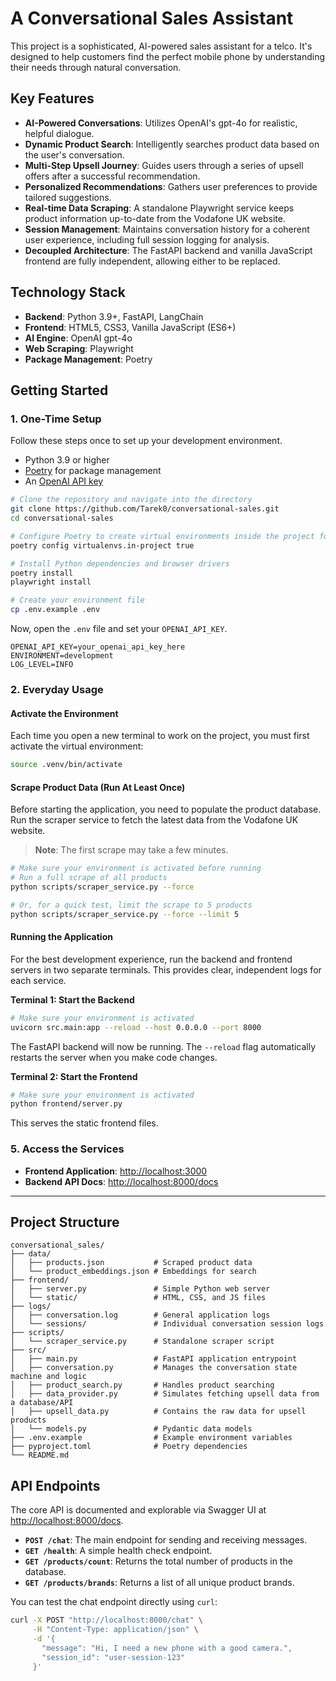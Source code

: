 # A Conversational Sales Assistant

This project is a sophisticated, AI-powered sales assistant for a telco. It's designed to help customers find the perfect mobile phone by understanding their needs through natural conversation.

## Key Features

- **AI-Powered Conversations**: Utilizes OpenAI's gpt-4o for realistic, helpful dialogue.
- **Dynamic Product Search**: Intelligently searches product data based on the user's conversation.
- **Multi-Step Upsell Journey**: Guides users through a series of upsell offers after a successful recommendation.
- **Personalized Recommendations**: Gathers user preferences to provide tailored suggestions.
- **Real-time Data Scraping**: A standalone Playwright service keeps product information up-to-date from the Vodafone UK website.
- **Session Management**: Maintains conversation history for a coherent user experience, including full session logging for analysis.
- **Decoupled Architecture**: The FastAPI backend and vanilla JavaScript frontend are fully independent, allowing either to be replaced.

## Technology Stack

- **Backend**: Python 3.9+, FastAPI, LangChain
- **Frontend**: HTML5, CSS3, Vanilla JavaScript (ES6+)
- **AI Engine**: OpenAI gpt-4o
- **Web Scraping**: Playwright
- **Package Management**: Poetry

## Getting Started

### 1. One-Time Setup

Follow these steps once to set up your development environment.

- Python 3.9 or higher
- [Poetry](https://python-poetry.org/docs/#installation) for package management
- An [OpenAI API key](https://platform.openai.com/account/api-keys)

```bash
# Clone the repository and navigate into the directory
git clone https://github.com/Tarek0/conversational-sales.git
cd conversational-sales

# Configure Poetry to create virtual environments inside the project folder
poetry config virtualenvs.in-project true

# Install Python dependencies and browser drivers
poetry install
playwright install

# Create your environment file
cp .env.example .env
```

Now, open the `.env` file and set your `OPENAI_API_KEY`.

```env
OPENAI_API_KEY=your_openai_api_key_here
ENVIRONMENT=development
LOG_LEVEL=INFO
```

### 2. Everyday Usage

#### Activate the Environment
Each time you open a new terminal to work on the project, you must first activate the virtual environment:

```bash
source .venv/bin/activate
```

#### Scrape Product Data (Run At Least Once)

Before starting the application, you need to populate the product database. Run the scraper service to fetch the latest data from the Vodafone UK website.

> **Note**: The first scrape may take a few minutes.

```bash
# Make sure your environment is activated before running
# Run a full scrape of all products
python scripts/scraper_service.py --force

# Or, for a quick test, limit the scrape to 5 products
python scripts/scraper_service.py --force --limit 5
```

#### Running the Application

For the best development experience, run the backend and frontend servers in two separate terminals. This provides clear, independent logs for each service.

**Terminal 1: Start the Backend**

```bash
# Make sure your environment is activated
uvicorn src.main:app --reload --host 0.0.0.0 --port 8000
```
The FastAPI backend will now be running. The `--reload` flag automatically restarts the server when you make code changes.

**Terminal 2: Start the Frontend**

```bash
# Make sure your environment is activated
python frontend/server.py
```
This serves the static frontend files.

### 5. Access the Services

- **Frontend Application**: [http://localhost:3000](http://localhost:3000)
- **Backend API Docs**: [http://localhost:8000/docs](http://localhost:8000/docs)

---

## Project Structure

```
conversational_sales/
├── data/
│   ├── products.json           # Scraped product data
│   └── product_embeddings.json # Embeddings for search
├── frontend/
│   ├── server.py               # Simple Python web server
│   └── static/                 # HTML, CSS, and JS files
├── logs/
│   ├── conversation.log        # General application logs
│   └── sessions/               # Individual conversation session logs
├── scripts/
│   └── scraper_service.py      # Standalone scraper script
├── src/
│   ├── main.py                 # FastAPI application entrypoint
│   ├── conversation.py         # Manages the conversation state machine and logic
│   ├── product_search.py       # Handles product searching
│   ├── data_provider.py        # Simulates fetching upsell data from a database/API
│   ├── upsell_data.py          # Contains the raw data for upsell products
│   └── models.py               # Pydantic data models
├── .env.example                # Example environment variables
├── pyproject.toml              # Poetry dependencies
└── README.md
```

## API Endpoints

The core API is documented and explorable via Swagger UI at [http://localhost:8000/docs](http://localhost:8000/docs).

- **`POST /chat`**: The main endpoint for sending and receiving messages.
- **`GET /health`**: A simple health check endpoint.
- **`GET /products/count`**: Returns the total number of products in the database.
- **`GET /products/brands`**: Returns a list of all unique product brands.

You can test the chat endpoint directly using `curl`:

```bash
curl -X POST "http://localhost:8000/chat" \
     -H "Content-Type: application/json" \
     -d '{
       "message": "Hi, I need a new phone with a good camera.",
       "session_id": "user-session-123"
     }'
```